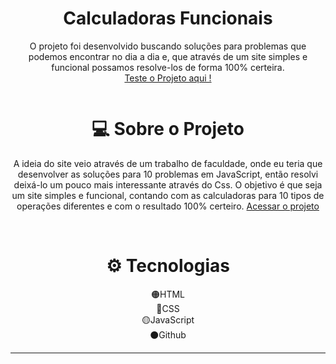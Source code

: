 <h1 align="center">Calculadoras Funcionais</h1>

<p align="center"> O projeto foi desenvolvido buscando soluções para problemas que podemos encontrar no dia a dia e, que através de um site simples e funcional possamos resolve-los de forma 100% certeira.<br/>
<a href="https://guilhermesandrade.github.io/Calculators-homework/">Teste o Projeto aqui ! </a>
</p>

<img src=""></img>

<h1 align="center"> 💻 Sobre o Projeto</h1>

<p align="center">A ideia do site veio através de um trabalho de faculdade, onde eu teria que desenvolver as soluções para 10 problemas em JavaScript, então resolvi deixá-lo um pouco mais interessante através do Css. O objetivo é que seja um site simples e funcional, contando com as calculadoras para 10 tipos de operações diferentes e com o resultado 100% certeiro. <a href="https://guilhermesandrade.github.io/Calculators-homework/">Acessar o projeto</a></p>
<br/>

<h1 align="center"> ⚙ Tecnologias </h1>

<p align="center"> 🟠HTML<br/> 🔵CSS<br/> 🟡JavaScript<br/> ⚫Github</p>

---





